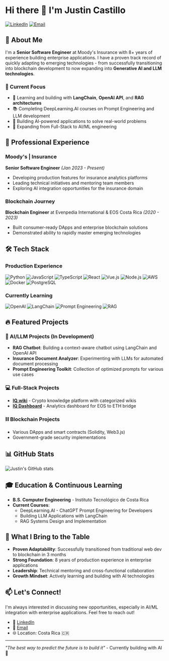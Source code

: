 # Hi there 👋 I'm Justin Castillo

[![LinkedIn](https://img.shields.io/badge/LinkedIn-0077B5?style=for-the-badge&logo=linkedin&logoColor=white)](https://linkedin.com/in/jacv)
[![Email](https://img.shields.io/badge/Email-D14836?style=for-the-badge&logo=gmail&logoColor=white)](mailto:justincastillovalladares@gmail.com)

## 🚀 About Me

I'm a **Senior Software Engineer** at Moody's Insurance with 8+ years of experience building enterprise applications. I have a proven track record of quickly adapting to emerging technologies - from successfully transitioning into blockchain development to now expanding into **Generative AI and LLM technologies**.

### 🎯 Current Focus
- 🤖 Learning and building with **LangChain**, **OpenAI API**, and **RAG architectures**
- 📚 Completing DeepLearning.AI courses on Prompt Engineering and LLM development
- 🔨 Building AI-powered applications to solve real-world problems
- 🌱 Expanding from Full-Stack to AI/ML engineering

## 💼 Professional Experience

### Moody's | Insurance
**Senior Software Engineer** *(Jan 2023 - Present)*
- Developing production features for insurance analytics platforms
- Leading technical initiatives and mentoring team members
- Exploring AI integration opportunities for the insurance domain

### Blockchain Journey
**Blockchain Engineer** at Evenpedia International & EOS Costa Rica *(2020 - 2023)*
- Built consumer-ready DApps and enterprise blockchain solutions
- Demonstrated ability to rapidly master emerging technologies

## 🛠️ Tech Stack

### Production Experience
![Python](https://img.shields.io/badge/Python-3776AB?style=flat-square&logo=python&logoColor=white)
![JavaScript](https://img.shields.io/badge/JavaScript-F7DF1E?style=flat-square&logo=javascript&logoColor=black)
![TypeScript](https://img.shields.io/badge/TypeScript-007ACC?style=flat-square&logo=typescript&logoColor=white)
![React](https://img.shields.io/badge/React-20232A?style=flat-square&logo=react&logoColor=61DAFB)
![Vue.js](https://img.shields.io/badge/Vue.js-35495E?style=flat-square&logo=vue.js&logoColor=4FC08D)
![Node.js](https://img.shields.io/badge/Node.js-43853D?style=flat-square&logo=node.js&logoColor=white)
![AWS](https://img.shields.io/badge/AWS-232F3E?style=flat-square&logo=amazon-aws&logoColor=white)
![Docker](https://img.shields.io/badge/Docker-2496ED?style=flat-square&logo=docker&logoColor=white)
![PostgreSQL](https://img.shields.io/badge/PostgreSQL-316192?style=flat-square&logo=postgresql&logoColor=white)

### Currently Learning
![OpenAI](https://img.shields.io/badge/OpenAI-412991?style=flat-square&logo=openai&logoColor=white)
![LangChain](https://img.shields.io/badge/LangChain-000000?style=flat-square&logo=langchain&logoColor=white)
![Prompt Engineering](https://img.shields.io/badge/Prompt_Engineering-FF6B6B?style=flat-square)
![RAG](https://img.shields.io/badge/RAG_Architecture-4ECDC4?style=flat-square)

## 🔥 Featured Projects

### 🤖 AI/LLM Projects (In Development)
- **RAG Chatbot**: Building a context-aware chatbot using LangChain and OpenAI API
- **Insurance Document Analyzer**: Experimenting with LLMs for automated document processing
- **Prompt Engineering Toolkit**: Collection of optimized prompts for various use cases

### 💻 Full-Stack Projects
- **[IQ.wiki](https://github.com/JustinCast/iq.wiki)** - Crypto knowledge platform with categorized wikis
- **[IQ Dashboard](https://github.com/JustinCast/IQ-Dashboard)** - Analytics dashboard for EOS to ETH bridge

### ⛓️ Blockchain Projects
- Various DApps and smart contracts (Solidity, Web3.js)
- Government-grade security implementations

## 📊 GitHub Stats

![Justin's GitHub stats](https://github-readme-stats.vercel.app/api?username=JustinCast&show_icons=true&theme=dark)

## 🎓 Education & Continuous Learning

- **B.S. Computer Engineering** - Instituto Tecnológico de Costa Rica
- **Current Courses**:
  - DeepLearning.AI - ChatGPT Prompt Engineering for Developers
  - Building LLM Applications with LangChain
  - RAG Systems Design and Implementation

## 🌟 What I Bring to the Table

- **Proven Adaptability**: Successfully transitioned from traditional web dev to blockchain in 3 months
- **Strong Foundation**: 8 years of production experience in enterprise applications
- **Leadership**: Technical mentoring and cross-functional collaboration
- **Growth Mindset**: Actively learning and building with AI technologies

## 📫 Let's Connect!

I'm always interested in discussing new opportunities, especially in AI/ML integration with enterprise applications. Feel free to reach out!

- 💼 [LinkedIn](https://linkedin.com/in/jacv)
- 📧 [Email](mailto:justincastillovalladares@gmail.com)
- 🌐 Location: Costa Rica 🇨🇷

---

*"The best way to predict the future is to build it"* - Currently building with AI 🚀

